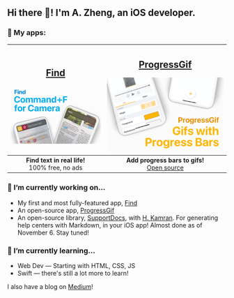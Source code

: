 ## Hi there 👋! I'm A. Zheng, an iOS developer.
### 📱 My apps:
| <h2>[**Find**](https://apps.apple.com/app/find-command-f-for-camera/id1506500202)<br></h2>[![Find app](https://raw.githubusercontent.com/aheze/Assets/master/Image/Find.png)](https://apps.apple.com/app/find-command-f-for-camera/id1506500202) | <h2>[**ProgressGif**](https://apps.apple.com/us/app/id1526969349)<br></h2>[![Progress Gif app](https://raw.githubusercontent.com/aheze/Assets/master/Image/ProgressGif.png)](https://apps.apple.com/us/app/id1526969349) |
| :-------------: |:-------------:|
| **Find text in real life!**<br>100% free, no ads | **Add progress bars to gifs!**<br>[Open source](https://github.com/aheze/ProgressGif) |

### 🔭 I’m currently working on...
- My first and most fully-featured app, [Find](https://apps.apple.com/app/find-command-f-for-camera/id1506500202)
- An open-source app, [ProgressGif](https://github.com/aheze/ProgressGif)
- An open-source library, [SupportDocs](https://github.com/aheze/SupportDocs), with [H. Kamran](https://github.com/hkamran80). For generating help centers with Markdown, in your iOS app! Almost done as of November 6. Stay tuned!

### 🌱 I’m currently learning...
- Web Dev — Starting with HTML, CSS, JS
- Swift — there's still a lot more to learn!

I also have a blog on [Medium](https://aheze.medium.com/)!

<!--
**aheze/aheze** is a ✨ _special_ ✨ repository because its `README.md` (this file) appears on your GitHub profile.

Here are some ideas to get you started:

- 🔭 I’m currently working on ...
- 🌱 I’m currently learning ...
- 👯 I’m looking to collaborate on ...
- 🤔 I’m looking for help with ...
- 💬 Ask me about ...
- 📫 How to reach me: ...
- 😄 Pronouns: ...
- ⚡ Fun fact: ...
-->

